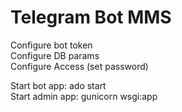 # Telegram Bot MMS

Configure bot token \
Configure DB params \
Configure Access (set password)


Start bot app: ado start \
Start admin app: gunicorn wsgi:app 
